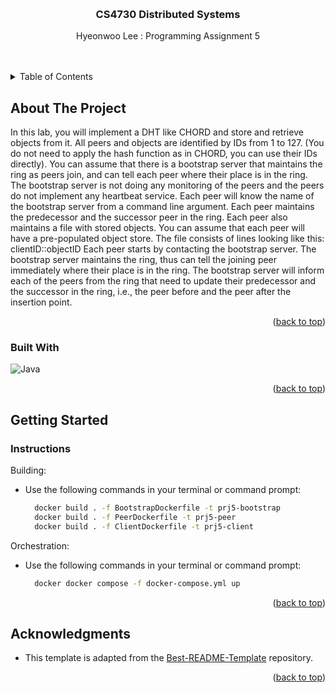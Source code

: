 
<a id="readme-top"></a>
<br />
<div align="center">

<h3 align="center">CS4730 Distributed Systems</h3>

  <p align="center">
    Hyeonwoo Lee : Programming Assignment 5<br />
    <br />
    <br />

  </p>
</div>

<!-- TABLE OF CONTENTS -->
<details>
  <summary>Table of Contents</summary>
  <ol>
    <li>
      <a href="#about-the-project">About The Project</a>
      <ul>
        <li><a href="#built-with">Built With</a></li>
      </ul>
    </li>
    <li>
      <a href="#getting-started">Getting Started</a>
      <ul>
        <li><a href="#getting-started">Instructions</a></li>
      </ul>
    </li>
    <li><a href="#acknowledgments">Acknowledgments</a></li>
  </ol>
</details>

<!-- ABOUT THE PROJECT -->

## About The Project

In this lab, you will implement a DHT like CHORD and store and retrieve objects from it. All
peers and objects are identified by IDs from 1 to 127. (You do not need to apply the hash function
as in CHORD, you can use their IDs directly).
You can assume that there is a bootstrap server that maintains the ring as peers join, and can
tell each peer where their place is in the ring. The bootstrap server is not doing any monitoring of
the peers and the peers do not implement any heartbeat service.
Each peer will know the name of the bootstrap server from a command line argument. Each
peer maintains the predecessor and the successor peer in the ring. Each peer also maintains a file
with stored objects. You can assume that each peer will have a pre-populated object store. The
file consists of lines looking like this: clientID::objectID
Each peer starts by contacting the bootstrap server. The bootstrap server maintains the ring,
thus can tell the joining peer immediately where their place is in the ring. The bootstrap server
will inform each of the peers from the ring that need to update their predecessor and the successor
in the ring, i.e., the peer before and the peer after the insertion point.

<p align="right">(<a href="#readme-top">back to top</a>)</p>

### Built With

![Java][Java-url]

<p align="right">(<a href="#readme-top">back to top</a>)</p>

<!-- GETTING STARTED -->

## Getting Started
### Instructions

Building:

- Use the following commands in your terminal or command prompt:

  ```sh
    docker build . -f BootstrapDockerfile -t prj5-bootstrap
    docker build . -f PeerDockerfile -t prj5-peer
    docker build . -f ClientDockerfile -t prj5-client
  ```

Orchestration:
- Use the following commands in your terminal or command prompt:

  ```sh
    docker docker compose -f docker-compose.yml up
  ```

<p align="right">(<a href="#readme-top">back to top</a>)</p>


## Acknowledgments
- This template is adapted from the [Best-README-Template](https://github.com/othneildrew/Best-README-Template) repository.

<p align="right">(<a href="#readme-top">back to top</a>)</p>

<!-- MARKDOWN LINKS & IMAGES -->
<!-- https://www.markdownguide.org/basic-syntax/#reference-style-links -->
[Java-url]: https://img.shields.io/badge/Java-ED8B00?style=for-the-badge&logo=openjdk&logoColor=white